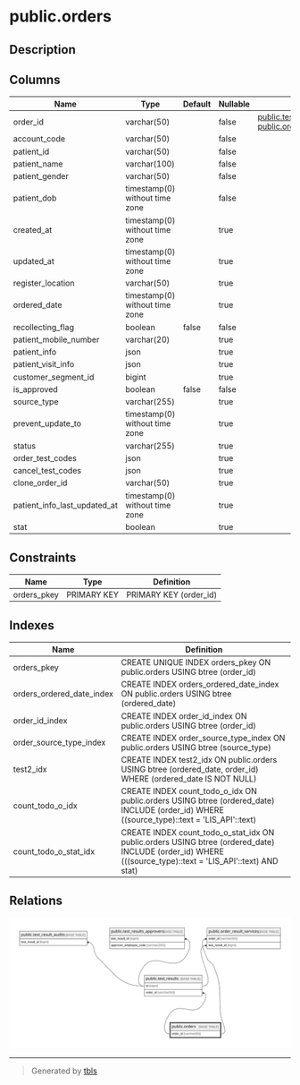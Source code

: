 # public.orders

## Description

## Columns

| Name                         | Type                           | Default | Nullable | Children                                                                                                      |
| ---------------------------- | ------------------------------ | ------- | -------- | ------------------------------------------------------------------------------------------------------------- |
| order_id                     | varchar(50)                    |         | false    | [public.test_results](public.test_results.md) [public.order_result_services](public.order_result_services.md) |
| account_code                 | varchar(50)                    |         | false    |                                                                                                               |
| patient_id                   | varchar(50)                    |         | false    |                                                                                                               |
| patient_name                 | varchar(100)                   |         | false    |                                                                                                               |
| patient_gender               | varchar(50)                    |         | false    |                                                                                                               |
| patient_dob                  | timestamp(0) without time zone |         | false    |                                                                                                               |
| created_at                   | timestamp(0) without time zone |         | true     |                                                                                                               |
| updated_at                   | timestamp(0) without time zone |         | true     |                                                                                                               |
| register_location            | varchar(50)                    |         | true     |                                                                                                               |
| ordered_date                 | timestamp(0) without time zone |         | true     |                                                                                                               |
| recollecting_flag            | boolean                        | false   | false    |                                                                                                               |
| patient_mobile_number        | varchar(20)                    |         | true     |                                                                                                               |
| patient_info                 | json                           |         | true     |                                                                                                               |
| patient_visit_info           | json                           |         | true     |                                                                                                               |
| customer_segment_id          | bigint                         |         | true     |                                                                                                               |
| is_approved                  | boolean                        | false   | false    |                                                                                                               |
| source_type                  | varchar(255)                   |         | true     |                                                                                                               |
| prevent_update_to            | timestamp(0) without time zone |         | true     |                                                                                                               |
| status                       | varchar(255)                   |         | true     |                                                                                                               |
| order_test_codes             | json                           |         | true     |                                                                                                               |
| cancel_test_codes            | json                           |         | true     |                                                                                                               |
| clone_order_id               | varchar(50)                    |         | true     |                                                                                                               |
| patient_info_last_updated_at | timestamp(0) without time zone |         | true     |                                                                                                               |
| stat                         | boolean                        |         | true     |                                                                                                               |

## Constraints

| Name        | Type        | Definition             |
| ----------- | ----------- | ---------------------- |
| orders_pkey | PRIMARY KEY | PRIMARY KEY (order_id) |

## Indexes

| Name                      | Definition                                                                                                                                                 |
| ------------------------- | ---------------------------------------------------------------------------------------------------------------------------------------------------------- |
| orders_pkey               | CREATE UNIQUE INDEX orders_pkey ON public.orders USING btree (order_id)                                                                                    |
| orders_ordered_date_index | CREATE INDEX orders_ordered_date_index ON public.orders USING btree (ordered_date)                                                                         |
| order_id_index            | CREATE INDEX order_id_index ON public.orders USING btree (order_id)                                                                                        |
| order_source_type_index   | CREATE INDEX order_source_type_index ON public.orders USING btree (source_type)                                                                            |
| test2_idx                 | CREATE INDEX test2_idx ON public.orders USING btree (ordered_date, order_id) WHERE (ordered_date IS NOT NULL)                                              |
| count_todo_o_idx          | CREATE INDEX count_todo_o_idx ON public.orders USING btree (ordered_date) INCLUDE (order_id) WHERE ((source_type)::text = 'LIS_API'::text)                 |
| count_todo_o_stat_idx     | CREATE INDEX count_todo_o_stat_idx ON public.orders USING btree (ordered_date) INCLUDE (order_id) WHERE (((source_type)::text = 'LIS_API'::text) AND stat) |

## Relations

![er](public.orders.svg)

---

> Generated by [tbls](https://github.com/k1LoW/tbls)
